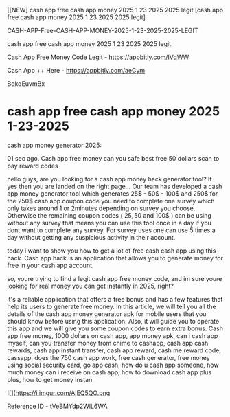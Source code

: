 [[NEW] cash app free cash app money 2025 1 23 2025 2025 legit [cash app free cash app money 2025 1 23 2025 2025 legit]

CASH-APP-Free-CASH-APP-MONEY-2025-1-23-2025-2025-LEGIT

cash app free cash app money 2025 1 23 2025 2025 legit

Cash App Free Money Code Legit -  https://appbitly.com/IVqWW


Cash App ++ Here - https://appbitly.com/aeCym


BqkqEuvmBx

# cash app free cash app money 2025 1-23-2025

cash app money generator 2025:

01 sec ago. Cash app free money can you safe best free 50 dollars scan to pay reward codes

hello guys, are you looking for a cash app money hack generator tool? If yes then you are landed on the right page... Our team has developed a cash app money generator tool which generates 25$ - 50$ - 100$ and 250$ for the 250$ cash app coupon code you need to complete one survey which only takes around 1 or 2minutes depending on survey you choose. Otherwise the remaining coupon codes ( 25$, 50$ and 100$ ) can be using without any survey that means you can use this tool once in a day if you dont want to complete any survey. For survey uses one can use 5 times a day without getting any suspicious activity in their account.

today i want to show you how to get a lot of free cash cash app using this hack. Cash app hack is an application that allows you to generate money for free in your cash app account.

so, youre trying to find a legit cash app free money code, and im sure youre looking for real money you can get instantly in 2025, right?

it's a reliable application that offers a free bonus and has a few features that help its users to generate free money. In this article, we will tell you all the details of the cash app money generator apk for mobile users that you should know before using this application. Also, it will guide you to operate this app and we will give you some coupon codes to earn extra bonus. Cash app free money, 1000 dollars on cash app, app money apk, can i cash app myself, can you transfer money from chime to cashapp, cash app cash rewards, cash app instant transfer, cash app reward, cash me reward code, cassapp, does the 750 cash app work, free cash generator, free money using social security card, go app cash, how do u cash app someone, how much money can i receive on cash app, how to download cash app plus plus, how to get money instan.

![](https://i.imgur.com/AjEQ5QO.png

Reference ID - tVeBMYdp2WlL6WA